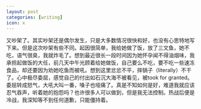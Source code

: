 ```yaml
---
layout: post
categories: [writing]
icon: x
---
```


又吵架了。其实吵架还是偶尔发生，只是大多数情况很快和好，也没有心思特地写下来。但是这次吵架有些不同。起因很简单，我给她做了饭，放了三文鱼，她不吃，语气很臭，我就炸毛了。想到最近很长一段时间因为她怀孕闻不得油烟味，我承担起做饭的大任，前几天中午光顾着给她做饭，自己要么不吃，要不吃一些速冻食品，却还要因为劝她吃鱼而被吼。想到这里忿忿不平，摔锅子（literally）不干了。心中极尽委屈，感觉自己的付出如石沉大海不被看见，被took for granted。委屈转成怒气，大吼大叫一番，嗓子也哑痛了。真是不知如何是好，难道我就应该忍气吞声，听着她的抱怨吗？也许很多人可以做到，但是我无法控制。热战后便是冷战，我深知等不到任何道歉，只能僵持着。